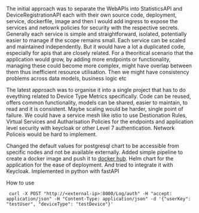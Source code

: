 The initial approach was to separate the WebAPIs into StatisticsAPI and DeviceRegistrationAPI each with their own source code, deployment, service, dockerfile, image and then I would add ingress to expose the services and netowrk policies for security with the respective secrets. 
Generally each service is simple and straightforward, isolated, potentially easier to manage if the scope remains small. Each service can be scaled and maintained independently. But it would have a lot a duplicated code, especially for apis that are closely related.
For a theoritical scenario that the application would grow, by adding more endpoints or functionality, managing these could become more complex, might have overlap between them thus inefficient resource utilisation. Then we might have consistency problems across data models, business logic etc

The latest approach was to organise it into a single project that has to do eveything related to Device Type Metrics specifically. Code can be reused, offers common functionality, models can be shared, easier to maintain, to read and it is consistent. Maybe scaling would be harder, single point of failure.
We could have a service mesh like istio to use Destionation Rules, Virtual Services and Autharisation Policies for the endpoints and application level security with keycloak or other Level 7 authentication. Network Policeis would be hard to implement.

Changed the default values for postgresql chart to be accessible from specific nodes and not be available externally. Added simple pipeline to create a docker image and push it to [docker hub](https://hub.docker.com/repositories/dbnmrs). Helm chart for the application for the ease of deployment. And tried to integrate it with Keycloak. Implemented in python with fastAPI

How to use
```
 curl -X POST "http://<external-ip>:8000/Log/auth" -H "accept: application/json" -H "Content-Type: application/json" -d '{"userKey": "testUser", "deviceType": "testDevice"}'
```
